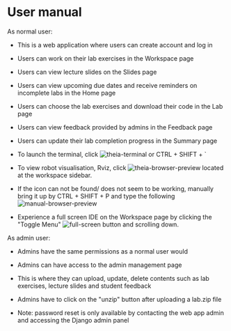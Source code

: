 # User manual 

As normal user:

* This is a web application where users can create account and log in
* Users can work on their lab exercises in the Workspace page
* Users can view lecture slides on the Slides page
* Users can view upcoming due dates and receive reminders on incomplete labs in the Home page
* Users can choose the lab exercises and download their code in the Lab page
* Users can view feedback provided by admins in the Feedback page
* Users can update their lab completion progress in the Summary page

* To launch the terminal, click ![theia-terminal](https://github.com/nicholasl00/robotics-web-app/blob/master/src/django_project/static/images/terminal.png) or CTRL + SHIFT + `
* To view robot visualisation, Rviz, click ![theia-browser-preview](https://github.com/nicholasl00/robotics-web-app/blob/master/src/django_project/static/images/browser-preview-icon.png) located at the workspace sidebar.
* If the icon can not be found/ does not seem to be working, manually bring it up by CTRL + SHIFT + P and type the following ![manual-browser-preview](https://github.com/nicholasl00/robotics-web-app/blob/master/src/django_project/static/images/manual-browser-preview.png)
* Experience a full screen IDE on the Workspace page by clicking the "Toggle Menu"  ![full-screen](https://github.com/nicholasl00/robotics-web-app/blob/master/src/django_project/static/images/toggle-menu.png) button and scrolling down.

As admin user:

* Admins have the same permissions as a normal user would
* Admins can have access to the admin management page
* This is where they can upload, update, delete contents such as lab exercises, lecture slides and student feedback
* Admins have to click on the "unzip" button after uploading a lab.zip file

* Note: password reset is only available by contacting the web app admin and accessing the Django admin panel